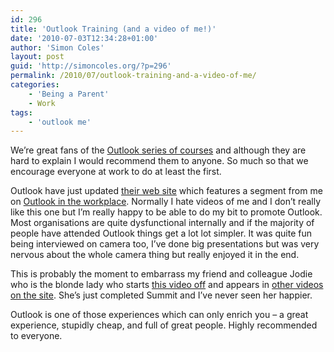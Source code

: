 ```yaml
---
id: 296
title: 'Outlook Training (and a video of me!)'
date: '2010-07-03T12:34:28+01:00'
author: 'Simon Coles'
layout: post
guid: 'http://simoncoles.org/?p=296'
permalink: /2010/07/outlook-training-and-a-video-of-me/
categories:
    - 'Being a Parent'
    - Work
tags:
    - 'outlook me'
---
```


We’re great fans of the [Outlook series of courses](http://www.anewoutlook.com/) and although they are hard to explain I would recommend them to anyone. So much so that we encourage everyone at work to do at least the first.

Outlook have just updated [their web site](http://www.anewoutlook.com/) which features a segment from me on [Outlook in the workplace](http://www.anewoutlook.com/). Normally I hate videos of me and I don’t really like this one but I’m really happy to be able to do my bit to promote Outlook. Most organisations are quite dysfunctional internally and if the majority of people have attended Outlook things get a lot lot simpler. It was quite fun being interviewed on camera too, I’ve done big presentations but was very nervous about the whole camera thing but really enjoyed it in the end.

This is probably the moment to embarrass my friend and colleague Jodie who is the blonde lady who starts [this video off](http://www.anewoutlook.com/what-our-graduates-say.html) and appears in [other videos on the site](http://www.anewoutlook.com/view-what-they-say.html). She’s just completed Summit and I’ve never seen her happier.

Outlook is one of those experiences which can only enrich you – a great experience, stupidly cheap, and full of great people. Highly recommended to everyone.